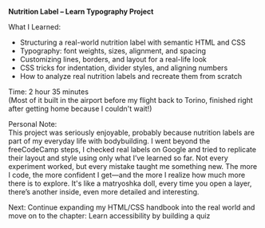 **Nutrition Label – Learn Typography Project**

What I Learned:
- Structuring a real-world nutrition label with semantic HTML and CSS
- Typography: font weights, sizes, alignment, and spacing
- Customizing lines, borders, and layout for a real-life look
- CSS tricks for indentation, divider styles, and aligning numbers
- How to analyze real nutrition labels and recreate them from scratch

Time: 2 hour 35 minutes  
(Most of it built in the airport before my flight back to Torino, finished right after getting home because I couldn't wait!)

Personal Note:  
This project was seriously enjoyable, probably because nutrition labels are part of my everyday life with bodybuilding. I went beyond the freeCodeCamp steps, I checked real labels on Google and tried to replicate their layout and style using only what I’ve learned so far. Not every experiment worked, but every mistake taught me something new. The more I code, the more confident I get—and the more I realize how much more there is to explore. It's like a matryoshka doll, every time you open a layer, there’s another inside, even more detailed and interesting.

Next: Continue expanding my HTML/CSS handbook into the real world and move on to the chapter: Learn accessibility by building a quiz
